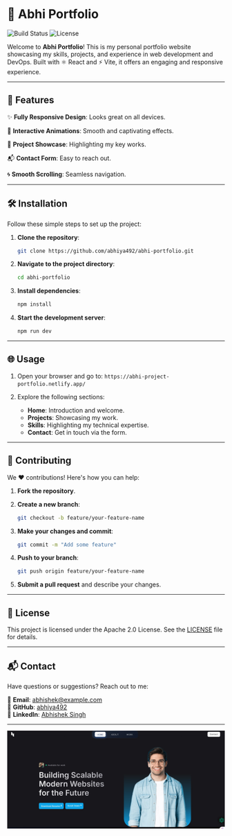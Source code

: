 # 🌟 Abhi Portfolio

![Build Status](https://img.shields.io/badge/build-passing-brightgreen) ![License](https://img.shields.io/badge/license-Apache%202.0-blue)

Welcome to **Abhi Portfolio**! This is my personal portfolio website showcasing my skills, projects, and experience in web development and DevOps. Built with ⚛️ React and ⚡ Vite, it offers an engaging and responsive experience.

---

## 🚀 Features

✨ **Fully Responsive Design**: Looks great on all devices.

🎨 **Interactive Animations**: Smooth and captivating effects.

📂 **Project Showcase**: Highlighting my key works.

📬 **Contact Form**: Easy to reach out.

🌀 **Smooth Scrolling**: Seamless navigation.

---

## 🛠️ Installation

Follow these simple steps to set up the project:

1. **Clone the repository**:
   ```bash
   git clone https://github.com/abhiya492/abhi-portfolio.git
   ```

2. **Navigate to the project directory**:
   ```bash
   cd abhi-portfolio
   ```

3. **Install dependencies**:
   ```bash
   npm install
   ```

4. **Start the development server**:
   ```bash
   npm run dev
   ```

---

## 🌐 Usage

1. Open your browser and go to: `https://abhi-project-portfolio.netlify.app/`

2. Explore the following sections:
   - **Home**: Introduction and welcome.
   - **Projects**: Showcasing my work.
   - **Skills**: Highlighting my technical expertise.
   - **Contact**: Get in touch via the form.

---

## 🤝 Contributing

We ❤️ contributions! Here's how you can help:

1. **Fork the repository**.

2. **Create a new branch**:
   ```bash
   git checkout -b feature/your-feature-name
   ```

3. **Make your changes and commit**:
   ```bash
   git commit -m "Add some feature"
   ```

4. **Push to your branch**:
   ```bash
   git push origin feature/your-feature-name
   ```

5. **Submit a pull request** and describe your changes.

---

## 📜 License

This project is licensed under the Apache 2.0 License. See the [LICENSE](LICENSE) file for details.

---

## 📬 Contact

Have questions or suggestions? Reach out to me:

📧 **Email**: abhishek@example.com  
🐙 **GitHub**: [abhiya492](https://github.com/abhiya492)  
💼 **LinkedIn**: [Abhishek Singh](https://www.linkedin.com/in/abhishek-singh-1604b9221)

---

![Portfolio Screenshot](public/images/project-6.jpg)
